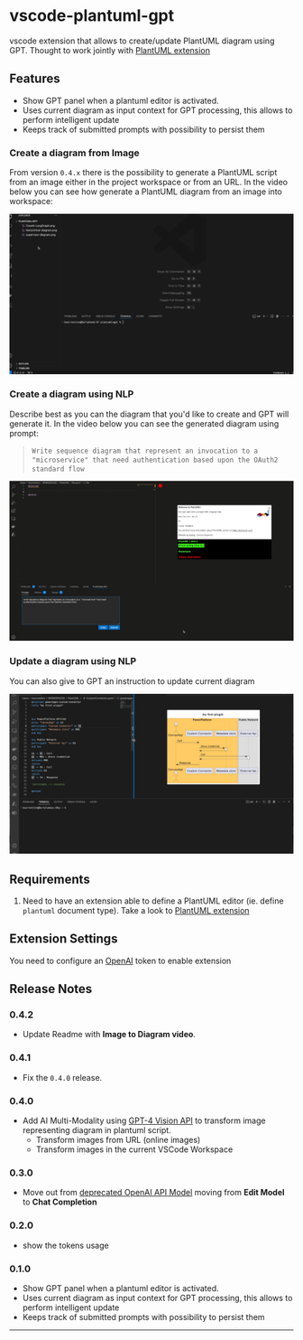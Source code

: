 # vscode-plantuml-gpt

vscode extension that allows to create/update PlantUML diagram using GPT. Thought to work jointly with [PlantUML extension]

## Features

* Show GPT panel when a plantuml editor is activated.
* Uses current diagram as input context for GPT processing, this allows to perform intelligent update
* Keeps track of submitted prompts with possibility to persist them

### Create a diagram from Image

From version `0.4.x` there is the possibility to generate a PlantUML script from an image  either in the project workspace or from an URL.  In the video below you can see how generate a PlantUML diagram from an image into workspace:

![create diagram from image](images/create-diagram-from-image.gif)

### Create a diagram using NLP

Describe best as you can the diagram that you'd like to create and GPT will generate it. In the video below you can see the generated diagram using prompt:

>```
>Write sequence diagram that represent an invocation to a "microservice" that need authentication based upon the OAuth2 standard flow 
>```

![create diagram](images/create-diagram-XL.gif)

### Update a diagram using NLP

You can also give to GPT an instruction to update current diagram

![update diagram](images/update-diagram-XL.gif)

## Requirements

1. Need to have an extension able to define a PlantUML editor (ie. define `plantuml` document type). Take a look to [PlantUML extension]

## Extension Settings

You need to configure an [OpenAI] token to enable extension

<!--
For example:

This extension contributes the following settings:

* `myExtension.enable`: Enable/disable this extension.
* `myExtension.thing`: Set to `blah` to do something.
-->

<!--

## Known Issues

Calling out known issues can help limit users opening duplicate issues against your extension.
-->


## Release Notes

### 0.4.2

* Update Readme with **Image to Diagram video**.

### 0.4.1

* Fix the `0.4.0` release.

### 0.4.0

* Add AI Multi-Modality using [GPT-4 Vision API][gpt4v] to transform image representing diagram in plantuml script.
    * Transform images from URL (online images)
    * Transform images in the current VSCode Workspace  

### 0.3.0

* Move out from [deprecated OpenAI API Model](https://platform.openai.com/docs/deprecations/edit-models-endpoint)  moving from **Edit Model** to **Chat Completion**

### 0.2.0

* show the tokens usage

### 0.1.0 

* Show GPT panel when a plantuml editor is activated.
* Uses current diagram as input context for GPT processing, this allows to perform intelligent update
* Keeps track of submitted prompts with possibility to persist them


---

[PlantUML extension]: https://marketplace.visualstudio.com/items?itemName=jebbs.plantuml
[OpenAI]: https://openai.com
[gpt4v]: https://help.openai.com/en/articles/8555496-gpt-4-vision-api